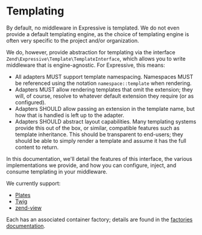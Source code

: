 # Templating

By default, no middleware in Expressive is templated. We do not even
provide a default templating engine, as the choice of templating engine is often
very specific to the project and/or organization.

We do, however, provide abstraction for templating via the interface
`Zend\Expressive\Template\TemplateInterface`, which allows you to write
middleware that is engine-agnostic. For Expressive, this means:

- All adapters MUST support template namespacing. Namespaces MUST be referenced
  using the notation `namespace::template` when rendering.
- Adapters MUST allow rendering templates that omit the extension; they will, of
  course, resolve to whatever default extension they require (or as configured).
- Adapters SHOULD allow passing an extension in the template name, but how that
  is handled is left up to the adapter.
- Adapters SHOULD abstract layout capabilities. Many templating systems provide
  this out of the box, or similar, compatible features such as template
  inheritance. This should be transparent to end-users; they should be able to
  simply render a template and assume it has the full content to return.

In this documentation, we'll detail the features of this interface, the various
implementations we provide, and how you can configure, inject, and consume
templating in your middleware.

We currently support:

- [Plates](plates.md)
- [Twig](twig.md)
- [zend-view](zend-view.md)

Each has an associated container factory; details are found in the
[factories documentation](../container/factories.md).
